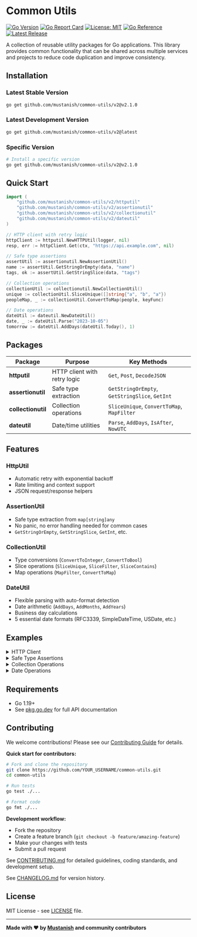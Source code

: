 # Common Utils

[![Go Version](https://img.shields.io/github/go-mod/go-version/mustanish/common-utils)](https://golang.org/)
[![Go Report Card](https://goreportcard.com/badge/github.com/mustanish/common-utils)](https://goreportcard.com/report/github.com/mustanish/common-utils)
[![License: MIT](https://img.shields.io/badge/License-MIT-yellow.svg)](https://opensource.org/licenses/MIT)
[![Go Reference](https://pkg.go.dev/badge/github.com/mustanish/common-utils.svg)](https://pkg.go.dev/github.com/mustanish/common-utils)
[![Latest Release](https://img.shields.io/github/v/release/mustanish/common-utils)](https://github.com/mustanish/common-utils/releases)

A collection of reusable utility packages for Go applications. This library provides common functionality that can be shared across multiple services and projects to reduce code duplication and improve consistency.

## Installation

### Latest Stable Version

```bash
go get github.com/mustanish/common-utils/v2@v2.1.0
```

### Latest Development Version

```bash
go get github.com/mustanish/common-utils/v2@latest
```

### Specific Version

```bash
# Install a specific version
go get github.com/mustanish/common-utils/v2@v2.1.0
```

## Quick Start

```go
import (
    "github.com/mustanish/common-utils/v2/httputil"
    "github.com/mustanish/common-utils/v2/assertionutil"
    "github.com/mustanish/common-utils/v2/collectionutil"
    "github.com/mustanish/common-utils/v2/dateutil"
)

// HTTP client with retry logic
httpClient := httputil.NewHTTPUtil(logger, nil)
resp, err := httpClient.Get(ctx, "https://api.example.com", nil)

// Safe type assertions
assertUtil := assertionutil.NewAssertionUtil()
name := assertUtil.GetStringOrEmpty(data, "name")
tags, ok := assertUtil.GetStringSlice(data, "tags")

// Collection operations
collectionUtil := collectionutil.NewCollectionUtil()
unique := collectionUtil.SliceUnique([]string{"a", "b", "a"})
peopleMap, _ := collectionUtil.ConvertToMap(people, keyFunc)

// Date operations
dateUtil := dateutil.NewDateUtil()
date, _ := dateUtil.Parse("2023-10-05")
tomorrow := dateUtil.AddDays(dateUtil.Today(), 1)
```

## Packages

| Package | Purpose | Key Methods |
|---------|---------|-------------|
| **httputil** | HTTP client with retry logic | `Get`, `Post`, `DecodeJSON` |
| **assertionutil** | Safe type extraction | `GetStringOrEmpty`, `GetStringSlice`, `GetInt` |
| **collectionutil** | Collection operations | `SliceUnique`, `ConvertToMap`, `MapFilter` |
| **dateutil** | Date/time utilities | `Parse`, `AddDays`, `IsAfter`, `NowUTC` |

## Features

### HttpUtil
- Automatic retry with exponential backoff
- Rate limiting and context support
- JSON request/response helpers

### AssertionUtil
- Safe type extraction from `map[string]any`
- No panic, no error handling needed for common cases
- `GetStringOrEmpty`, `GetStringSlice`, `GetInt`, etc.

### CollectionUtil  
- Type conversions (`ConvertToInteger`, `ConvertToBool`)
- Slice operations (`SliceUnique`, `SliceFilter`, `SliceContains`)
- Map operations (`MapFilter`, `ConvertToMap`)

### DateUtil
- Flexible parsing with auto-format detection
- Date arithmetic (`AddDays`, `AddMonths`, `AddYears`)
- Business day calculations
- 5 essential date formats (RFC3339, SimpleDateTime, USDate, etc.)

## Examples

<details>
<summary>HTTP Client</summary>

```go
client := httputil.NewHTTPUtil(logger, nil)
resp, err := client.Get(ctx, "https://api.example.com", headers)
if client.IsSuccess(resp) {
    var result map[string]any
    client.DecodeJSON(resp, &result)
}
```
</details>

<details>
<summary>Safe Type Assertions</summary>

```go
util := assertionutil.NewAssertionUtil()

// No error handling needed - returns empty string if missing/wrong type
username := util.GetStringOrEmpty(data, "username")
email := util.GetStringOrEmpty(data, "email")

// Safe slice extraction
if tags, ok := util.GetStringSlice(data, "tags"); ok {
    // Process string slice
}
```
</details>

<details>
<summary>Collection Operations</summary>

```go
util := collectionutil.NewCollectionUtil()

// Remove duplicates
unique := util.SliceUnique([]string{"a", "b", "a", "c"}) // ["a", "b", "c"]

// Convert slice to map
peopleMap, _ := util.ConvertToMap(people, func(item any) string {
    return item.(Person).Name
})

// Type conversion
age, _ := util.ConvertToInteger("25")
active, _ := util.ConvertToBool("yes") // true
```
</details>

<details>
<summary>Date Operations</summary>

```go
util := dateutil.NewDateUtil()

// Parse various formats automatically
date, _ := util.Parse("2023-10-05")
date, _ := util.Parse("10/05/2023")

// Date arithmetic
future := util.AddDays(util.Today(), 30)
if util.IsAfter(future, util.Today()) {
    // 30 days from now
}

// Business days
if util.IsBusinessDay(util.Today()) {
    nextBizDay := util.AddBusinessDays(util.Today(), 5)
}
```
</details>

## Requirements

- Go 1.19+
- See [pkg.go.dev](https://pkg.go.dev/github.com/mustanish/common-utils/v2) for full API documentation

## Contributing

We welcome contributions! Please see our [Contributing Guide](CONTRIBUTING.md) for details.

**Quick start for contributors:**
```bash
# Fork and clone the repository
git clone https://github.com/YOUR_USERNAME/common-utils.git
cd common-utils

# Run tests
go test ./...

# Format code  
go fmt ./...
```

**Development workflow:**
- Fork the repository
- Create a feature branch (`git checkout -b feature/amazing-feature`)
- Make your changes with tests
- Submit a pull request

See [CONTRIBUTING.md](CONTRIBUTING.md) for detailed guidelines, coding standards, and development setup.

See [CHANGELOG.md](CHANGELOG.md) for version history.

## License

MIT License - see [LICENSE](LICENSE) file.

---

**Made with ❤️ by [Mustanish](https://github.com/mustanish) and community contributors**
